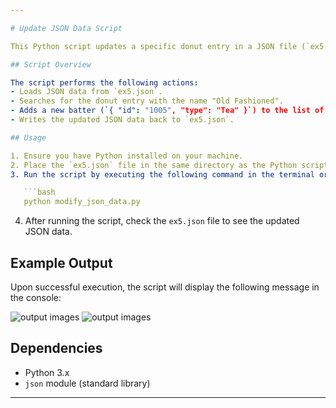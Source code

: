 ```yaml
---

# Update JSON Data Script

This Python script updates a specific donut entry in a JSON file (`ex5.json`) by adding a new batter to the "Old Fashioned" donut.

## Script Overview

The script performs the following actions:
- Loads JSON data from `ex5.json`.
- Searches for the donut entry with the name "Old Fashioned".
- Adds a new batter (`{ "id": "1005", "type": "Tea" }`) to the list of batters for the "Old Fashioned" donut.
- Writes the updated JSON data back to `ex5.json`.

## Usage

1. Ensure you have Python installed on your machine.
2. Place the `ex5.json` file in the same directory as the Python script (`modify_json_data.py`).
3. Run the script by executing the following command in the terminal or command prompt:

   ```bash
   python modify_json_data.py
   ```

4. After running the script, check the `ex5.json` file to see the updated JSON data.

## Example Output

Upon successful execution, the script will display the following message in the console:

![output images](https://drive.google.com/file/d/1kpXf3dI2kCil4XSuhHw4DMBzw19yH6N7/view?usp=sharing)
![output images](https://drive.google.com/uc?export=view&id=1kpXf3dI2kCil4XSuhHw4DMBzw19yH6N7)



## Dependencies

- Python 3.x
- `json` module (standard library)

---
```

